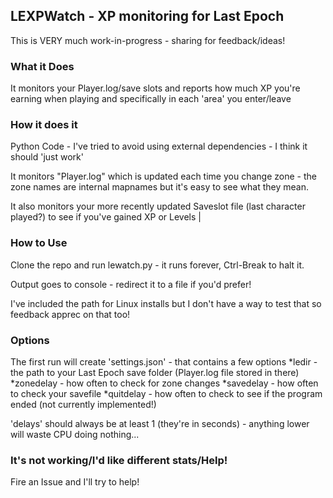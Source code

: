 ## LEXPWatch - XP monitoring for Last Epoch ##

This is VERY much work-in-progress - sharing for feedback/ideas!

### What it Does ###
It monitors your Player.log/save slots and reports how much XP you're earning when playing and specifically in each 'area' you enter/leave

### How it does it ###
Python Code - I've tried to avoid using external dependencies - I think it should 'just work'

It monitors "Player.log" which is updated each time you change zone - the zone names are internal mapnames but it's easy to see what they mean.

It also monitors your more recently updated Saveslot file (last character played?) to see if you've gained XP or Levels
|
### How to Use ###
Clone the repo and run lewatch.py - it runs forever, Ctrl-Break to halt it.

Output goes to console - redirect it to a file if you'd prefer!

I've included the path for Linux installs but I don't have a way to test that so feedback apprec on that too!

### Options ###
The first run will create 'settings.json' - that contains a few options
*ledir - the path to your Last Epoch save folder (Player.log file stored in there)
*zonedelay - how often to check for zone changes
*savedelay - how often to check your savefile 
*quitdelay - how often to check to see if the program ended (not currently implemented!)

'delays' should always be at least 1 (they're in seconds) - anything lower will waste CPU doing nothing...

### It's not working/I'd like different stats/Help! ###

Fire an Issue and I'll try to help!